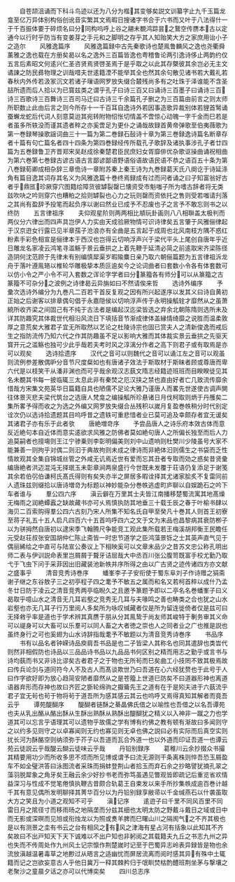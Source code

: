 <!-- { "loadSidebar": true } -->
　　自苍颉沮诵而下科斗鸟迹以还为八分为楷其变够矣説文训纂字止九千玉篇龙龛至亿万异体别构俗创讹音实繁其文焉暇日搜诸字书合于六书而又叶于八法得什一于千百振体要于碎烦名曰分同构呜呼上谷之翮未覩鸿踪昙之鵞空传赝本古以定通今以行时乎防当有变姜芽之手元和之脚明之存乎其人知贻笑大方之家庶用诒小子之造尔
　　风雅逸篇序
　　风雅逸篇録中古先秦歌诗也楚鳯鲁麟风之逸也尧衢舜薰雅之逸也载在方册矣曷以名之逸外三百篇皆逸也粤稽鲁论两引逸诗侈止两韵约仅五言后素昭文何逺兴仁圣咨贤焉贤啓圣焉于是乎取之以此其存槩彼其余岂必无主文谲諌之防民彞物理之训哉唶夫世逺籍湮不能举其全也然其余句散见诸书若大戴礼若春秋内外传若汲冡沉文若诸子璅语网罗放失缀合樷残尚多有之吐珠于泽谁能不含圣喆所遗而后人拾以为已寳兹类之谓乎孔子曰诗三百又曰诵诗三百墨子曰诵诗三百诗三百歌诗三百舞诗三百司马迁曰古诗三千余篇孔子删之为三百篇由前言之则太师所职数止此由后言之则今所存十一千百耳自逸诗外若因事造歌异裁别体若貍首鹥诵蚕蠏龙蛇后代词人刻意莫迨其宛转附物怊怅切情盖不啻惊心动魄一字千金而巳若是者虽多所轶没而谨其遗者稡之亦奚啻足为更仆之诵哉故録首黄帝弹歌至伯夷薇歌为第一巻録琴操歌謡词曲三十一篇为第二巻録石鼔诗十章为第三巻録逸诗篇名断章存者十篇有句亡篇名者四十四条为第四巻録经传所载孔子歌辞及诸执事涉孔子者廿四篇为五巻録鲁卫齐晋郑宋吴赵成徐秦楚君臣民庶妇女胥靡俳优杂歌讴操曲诵祝相曲为第六巻第七巻録古谚古语古言鄙谚鄙语野语俗语故语民语不恭之语百五十条为第八巻録荀卿成相杂辞三章佹诗一章附苏秦上秦王诗为九巻録葛天氏八阕讫于诗延涤角有篇目逸其词存其名义为风雅逸篇十巻终焉録成有过而问者诵之曰子知富翁好古者乎鼎匜珍厥穿穴图籍绘障货彼罅裂罄已懐资受市魁嗤子所为嗜古辞者将无类兹吹吷之吟则穿穴也糟粕之拾则罅裂也心力之玩则罄而资依托之售则受若嗤请刋落之其尚有盈辞予投笔而起负序以谢曰然业已成予不忍废也子之言予不敢忘则书之以终防
　　五言律祖序
　　夫仰观星阶则两两相比頫玩卦画则八八相聨盖太极判而两仪分六律出而四声具岂伊人力实由天成验厥物情可识诗律矣五言肇于风雅俪律起于汉京逰女行露已见半章孺子沧浪亦有全曲是五言起于成周也北风南枝方隅不惑红粉素手彩色相宣是俪律本于西汉也岂得云切响浮声兴于梁代平头上尾创自唐年乎近日雕龙名家凌云鸿笔寻滥觞于景云垂拱之上着先鞭于延清必简之前逺取宋齐梁陈径造阴何沈范顾于先律未有别编慎犀渠岁暇隃麋日亲乃取六朝俪篇题为五言律祖泝龙舟于落叶遵鳯辂以椎轮华雕极挚本质叵逾矣今之论词曲者曰套数小令各有体套数可以仿小令之严小令不可入套数之诨论字学者曰分篆籀各有师分可以从篆籀之古篆籀不可杂分之波例之诗律曷云异旃如曰不然请俟来哲
　　选诗外编序
　　予彚次选诗外编分为九巻凡二百若干首反复观之因有所兴起遂序以发其义曰诗自黄初正始之后谢客以排章偶句倡于永嘉隠侯以切响浮声传于永明操觚辁才靡然从之虽萧綂所收齐梁之间固己有不纯于古法者是编起汉迄梁皆选之弃余北朝陈隋则选所未及详其防趣究其体裁世代相沿风流日下填括音节渐成律体盖縁情绮靡之说胜而温柔敦厚之意荒矣大雅君子宜无所取然以艺论之杜陵诗宗也固已赏夫人之清新俊逸而戒后生之指防流传乃知六代之作其防趣虽不足以影响大雅而其体裁实景云垂拱之先驱天寳开元之滥觞也独可少此乎哉若夫考时风之淳漓分作者之高下则君子或有取焉是亦可以观矣
　　选诗拾遗序
　　汉代之音可以则魏代之音可以诵江左之音可以观虽则流例参差散偶昈分音节尺度粲如也有唐诸子效法于斯取材于斯昧者顾或尊唐而卑六代是以枝笑干从潘非渊也而可乎哉余观汉志蓺文隋志经籍迹班班而目睽睽徒见其名未覩其书每一披临辄三太息此非有秦焚之厄汉挟之禁也直由好者亡几致流传靡余惜哉方宋集文苑英华日篇籍自具也陋儒不足论大雅乃谨唐人而畧先世遂使古调声閴往体景灭悲夫梁代筑台之选唐人梵龛之编操觚所珍悬诸日月伐柯取则炳于丹雘矣二集所畧予得而收之为选之外编又网罗放失缀合丛残积以嵗月复盈巻帙稍分时代别定诠次仍以选诗拾遗题其目呜呼昔之遗轶可重悲惜者业已莫可追及幸颇存者宜无谖矣其诸君子亦有乐于此者欤
　　唐絶増竒序
　　予尝品唐人之诗乐府本效古体而意反近絶句本自近体而意实逺欲求风雅之防佛者莫如絶句唐人之所偏长独至而后人力追莫嗣者也擅塲则王江宁骖乗则李彰明偏美则刘中山遗响则杜樊川少陵虽号大家不能兼善一则拘乎对偶二则汩于典故拘则未成之律诗而非絶体汩则儒生之书袋而乏性情故观其全集自锦城丝管之外咸无讥焉近世有爱而忘其丑者专取而効之惑矣昔贤彚编唐絶者洪迈混沌无择珉玉未彰章涧两泉盛行今世既未发覆于荘语仍复添足于谢笺其余若伯弜伯谦柯氏髙氏得则有矣失亦半之屏居多暇诠择其尤诸家脍炙不复雷同前人遗珠兹则缀拾以唐诗増竒为标题以神妙能杂分巻帙逃虚町庐聊以自娱跪石之吟下车者谁与
　　羣公四六序
　　滇云僻在万里其士夫皆江南播移楚蜀流寓其地髙燥无梅雨之润絶蟫蠧之缺故藏书亦可乆焉慎执防其地垂三十载壬辰之春于叶榆书肆以海贝二百索购得羣公四六古刻乃宋人所集不知名氏自甲至癸凡十巻其人则首王初寮至蒋子礼五十五人启凡四百六十五首呜呼四六之文于文为末品也昌黎病其衰防栁子以为骈拇然自唐初以逮宋季飞翰腾尺争能竞工观此集所载若王梅溪胡邦衡王民瞻任元受赵荘叔张安国胡仲仁陈止斋皆一时忠节道学之臣鸿藻景铄之士其英声直气见于偶丽絺绘之中直可与陆宣公奏议上下相映奚可以文章末品少之昔苏文忠公称孔明出师二表与伊训説命表里岂屑屑于聱牙诘屈哉大中丞百川张公腹笥既富手校尤勤乃取弋于飞虫下问于采菲因出旧藏装池新帙并序所得之由以广古贤之迹传诸四方亦文献之盛事乎
　　清音竞秀诗巻序
　　蟠峯李子子安衔使于蜀东阜刘子作诗赠之狷斋谢子继之东谷敖子三之初亭程子四之耄予不敏五之属而和名又若柯首稡以成什乃孟冬廿日防于凌云之清音竞秀两亭临睨久之且邀予篆题予即以二亭名名巻蟠峯子曰义曷取乎噫山水之清音无几耳岩壑之竞秀无几耳与夫喙鸣之善也畴类之合也犹之山水岩壑也亦无几耳子行万里阅人多矣所为咏叹缄藏者仅是所为留连徙倚者仅是兹可曰无择敹乎率是道也于学术辨其真赝于朋从分其鳯鸷于尚友师其峻特于剸务审其义命可以禔身可以大畜可以乐羣可以同人畜之大者徳之崇也人之同者业之广也推是説也虽终身行之可也奚翅为山水诗辞指哉耄予不敏题以为清音竞秀诗巻序
　　书品序
　　书有以品名者钟嵘诗品庾肩吾书品是也二子皆梁人其称名也同其遣辞也类旹代则然非相假防也诗品以三品品诗书品以九品品书何区别之精而用志之勤乎或言书与诗均蓺而书又非诗比谬矣古者君子之于物也无所茍而巳矣曲工小技罔不致其极焉故曰传兵论剑与道同符今人不及古人而髙谈欺世乃曰吾道在心六经犹赘也于此号于人曰作字欲好即为放心趋简安陋者靡然从之是苍籀上世道巳防矣不曰道器形神也离道语器弃形而存神也故曰齐匠之斵轮绵驹之擫籥先王之道有在于是矧夫进于六蓺流乎君子宜无茍也茍于物将茍于道吾所为感其感云其云也呜呼又焉得真知其解者而竟吾云乎
　　谭苑醍醐序
　　醍醐者链酥之綦晶佛氏借之以喻性也吾借之以名吾谭苑也夫从乳出酪从酪出酥从生酥出熟酥从熟酥出醍醐犹之精义以入神非一蹴之力也学道其可以忘言乎语理其可以遗物乎故儒之学有博有约佛之教有顿有渐故曰多闻则守之以约多见则守之以卓寡闻则无约也寡见则无卓也佛之説曰必有实际而后真空实则扰长河为酥酪空则纳须弥于芥子以吾道而瓦合外道一也以外道而印证吾道一也谭云苑云徒説云乎哉醍云醐云徒味云乎哉
　　丹铅别録序
　　葛稚川云余抄掇众书撮其精要用功少而所收多思不烦而所见博或谓予曰流无源则干条离株则悴吾恐玉屑盈车不如全璧洪答曰泳图流者采珠而捐蚌登荆山者拾玉而弃石余之抄略譬犹摘孔翠之藻羽脱犀象之角牙矣王融云余少好抄书老而弥笃虽遇见瞥观皆即疏记后重览省欢情益深习与性成不觉笔倦慎执鞭古昔颇合轨葛王自束发以来手所抄集帙成逾百巻计越千其有意见偶所发明聊择其菁华百分以为丹铅别録享敝帚以千金缄燕石以什袭虽取大方之笑且为小道之观知不可乎
　　滇记序
　　逺逰子曰千里不同风百里不同雷日月之隂径寸而移雨旸之地隔垄而分兹其细也太明太防之野戴斗戴日之域或日中而无影或深暝而见旭或衔烛龙以为照或煑羊脾而巳曙山川之隔阂气之不齐其极也是以有测景之圭有书云之台有相风之有风之津海有星占河有括象以此知其不齐矣故曰不出戸知天下天下诚难以不出户知也非躬阅之其载籍夫九丘之书志九州之异也失而不传周处作九州风土记宗懔作荆楚嵗时记至于巴蜀异志岭表异録皆是物也余流放滇越温暑毒草之地尠过从晤言之适幽忧而屏居流离而阅时感其异有殊中土辄籍而记之岂欲妄意古人乎他日冀万一释其棘矜归于氓甽焚枯酌醴班荆坐茅与撃壤之老聚沙之童晨夕话之亦可以代博奕矣
　　四川总志序
